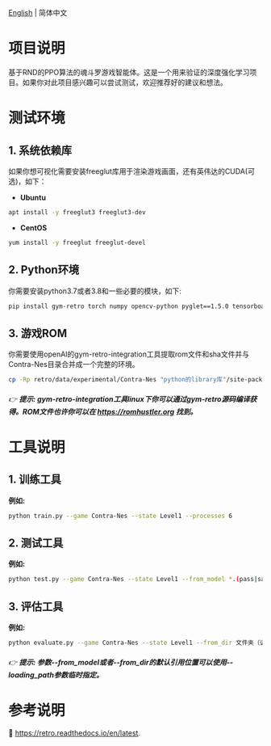 [English](./README.md) | 简体中文 

# 项目说明

基于RND的PPO算法的魂斗罗游戏智能体。这是一个用来验证的深度强化学习项目。如果你对此项目感兴趣可以尝试测试，欢迎推荐好的建议和想法。

# 测试环境

## 1. 系统依赖库
如果你想可视化需要安装freeglut库用于渲染游戏画面，还有英伟达的CUDA(可选)，如下：
- **Ubuntu**
```bash
apt install -y freeglut3 freeglut3-dev
```
- **CentOS**
```bash
yum install -y freeglut freeglut-devel
```

## 2. Python环境
你需要安装python3.7或者3.8和一些必要的模块，如下:
```bash
pip install gym-retro torch numpy opencv-python pyglet==1.5.0 tensorboard
```

## 3. 游戏ROM
你需要使用openAI的gym-retro-integration工具提取rom文件和sha文件并与Contra-Nes目录合并成一个完整的环境。
```bash
cp -Rp retro/data/experimental/Contra-Nes "python的library库"/site-packages/retro/data/stable
```

###### :point_right: **提示: gym-retro-integration工具linux下你可以通过gym-retro源码编译获得。ROM文件也许你可以在 https://romhustler.org 找到。**

# 工具说明

## 1. 训练工具
**例如:**
```bash
python train.py --game Contra-Nes --state Level1 --processes 6
```

## 2. 测试工具
**例如:**
```bash
python test.py --game Contra-Nes --state Level1 --from_model *.(pass|save)
```

## 3. 评估工具
**例如:**
```bash
python evaluate.py --game Contra-Nes --state Level1 --from_dir 文件夹（训练产生的trained_models/2021-...）
```

###### :point_right: **提示: 参数--from_model或者--from_dir的默认引用位置可以使用--loading_path参数临时指定。**

# 参考说明

:book: https://retro.readthedocs.io/en/latest.
